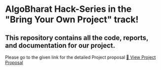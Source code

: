 # AlgoBharat Hack-Series in the "Bring Your Own Project" track!

## This repository contains all the code, reports, and documentation for our project.


Please go to the given link for the detailed Project proposal [📄 View Project Proposal ](https://github.com/careerseek/AlgoBharat_BYOP_CredChain/blob/main/CredChain_Project_Proposal_AlgoBharat_BYOP.pdf)


